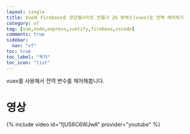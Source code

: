 ```yaml
---
layout: single
title: Vue와 Firebase로 모던웹사이트 만들기 26 뷰엑스(vuex)로 전역 제어하기
category: vf
tag: [vue,node,express,vuetify,firebase,vscode]
comments: true
sidebar:
  nav: "vf"
toc: true
toc_label: "목차"
toc_icon: "list"
---
```


vuex를 사용해서 전역 변수를 제어해봅니다.

# 영상

{% include video id="fjUS6C6WJwA" provider="youtube" %}
